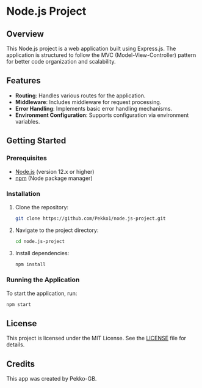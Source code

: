 # Node.js Project

## Overview
This Node.js project is a web application built using Express.js. The application is structured to follow the MVC (Model-View-Controller) pattern for better code organization and scalability.

## Features
- **Routing**: Handles various routes for the application.
- **Middleware**: Includes middleware for request processing.
- **Error Handling**: Implements basic error handling mechanisms.
- **Environment Configuration**: Supports configuration via environment variables.

## Getting Started

### Prerequisites
- [Node.js](https://nodejs.org/) (version 12.x or higher)
- [npm](https://www.npmjs.com/) (Node package manager)

### Installation
1. Clone the repository:
    ```bash
    git clone https://github.com/Pekko1/node.js-project.git
    ```
2. Navigate to the project directory:
    ```bash
    cd node.js-project
    ```
3. Install dependencies:
    ```bash
    npm install
    ```

### Running the Application
To start the application, run:
```bash
npm start
```

## License

This project is licensed under the MIT License. See the [LICENSE](LICENSE) file for details.

## Credits

This app was created by Pekko-GB.
